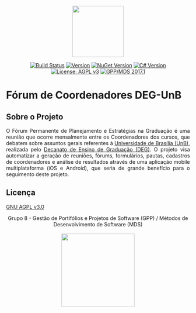 <p align="center"><a href="https://vuejs.org" target="_blank"><img width="140"src="https://camo.githubusercontent.com/a01e3716c634e6fc1c2b5008422db2079eeee10c/687474703a2f2f692e696d6775722e636f6d2f66476d536e31352e706e67"></a></p>

<p align="center">
  <a href="https://ci.appveyor.com/project/DaniloBarros/2017-1-forum-coordenadores-deg"><img src="https://ci.appveyor.com/api/projects/status/pti794jc2425uq2g?svg=true" alt="Build Status"></a>
  <a href=""><img src="https://badge.fury.io/gh/fga-gpp-mds%2F2017.1-Forum-Coordenadores-DEG.svg" alt="Version"></a>
  <a href="https://docs.microsoft.com/en-us/nuget/release-notes/nuget-4.0-rc"><img src="https://img.shields.io/badge/nuget-v4.0%20RC-blue.svg" alt="NuGet Version"></a>
  <a href=""><img src="https://img.shields.io/badge/c%23-v6.0-blue.svg" alt="C# Version"></a>
  <a href="http://www.gnu.org/licenses/agpl-3.0"><img src="https://img.shields.io/badge/License-AGPL%20v3-blue.svg" alt="License: AGPL v3"></a>
  <a href=""><img src="https://img.shields.io/badge/gpp--mds-2017.1-orange.svg" alt="GPP/MDS 2017.1"></a>
  
</p>

# Fórum de Coordenadores DEG-UnB

## Sobre o Projeto

<p align="justify">O Fórum Permanente de Planejamento e Estratégias na Graduação é uma reunião que ocorre mensalmente entre os Coordenadores dos cursos, que debatem sobre assuntos gerais referentes à <a href="http://www.unb.br">Universidade de Brasília (UnB)</a>, realizada pelo <a href="http://unb2.unb.br/administracao/decanatos/deg/">Decanato de Ensino de Graduação (DEG)</a>. O projeto visa automatizar a geração de reuniões, fórums, formulários, pautas, cadastros de coordenadores e análise de resultados através de uma aplicação mobile multiplataforma (iOS e Android), que seria de grande benefício para o seguimento deste projeto.</p>

## Licença

[GNU AGPL v3.0](https://www.gnu.org/licenses/agpl-3.0.html)


<p align="center">Grupo 8 - Gestão de Portifólios e Projetos de Software (GPP) / Métodos de Desenvolvimento de Software (MDS)<br /><br />
<a href="https://fga.unb.br" target="_blank"><img width="200"src="https://4.bp.blogspot.com/-0aa6fAFnSnA/VzICtBQgciI/AAAAAAAARn4/SxVsQPFNeE0fxkCPVgMWbhd5qIEAYCMbwCLcB/s1600/unb-gama.png"></a>
</p>
